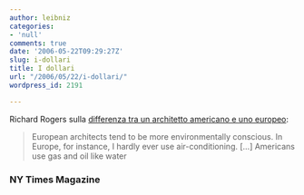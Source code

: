 ```yaml
---
author: leibniz
categories:
- 'null'
comments: true
date: '2006-05-22T09:29:27Z'
slug: i-dollari
title: I dollari
url: "/2006/05/22/i-dollari/"
wordpress_id: 2191

---
```

Richard Rogers sulla [differenza tra un architetto americano e uno europeo](https://www.nytimes.com/2006/05/21/magazine/21wwln_q4.html?_r=1&oref=slogin):


> European architects tend to be more environmentally conscious. In Europe, for instance, I hardly ever use air-conditioning. [...] Americans use gas and oil like water




### NY Times Magazine
